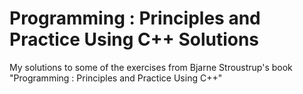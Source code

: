 # Programming : Principles and Practice Using C++ Solutions
My solutions to some of the exercises from Bjarne Stroustrup's book "Programming : Principles and Practice Using C++"
